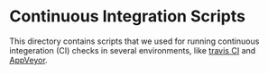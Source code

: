 # Continuous Integration Scripts

This directory contains scripts that we used for running
continuous integeration (CI) checks in several environments,
like [travis CI](docker) and [AppVeyor](appveyor).
